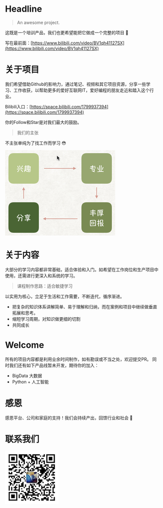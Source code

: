 # Headline

> An awesome project.

这既是一个培训产品，我们也更希望能把它做成一个完整的项目 💪

写在最前面：[https://www.bilibili.com/video/BV1qh41127SX](https://www.bilibili.com/video/BV1qh41127SX)

# 关于项目
我们希望借助Github的影响力，通过笔记、视频和其它项目资源，分享一些学习、工作收获，以帮助更多的爱好互联网IT，爱好编程的朋友走近和踏入这个行业。

Bilibili入口：[https://space.bilibili.com/1799937394](https://space.bilibili.com/1799937394)

你的Follow和Star是对我们最大的鼓励。

> 我们的主张

不主张单纯为了找工作而学习 😳

![](01.png)

# 关于内容
大部分的学习内容都非常基础，适合体验和入门。如希望在工作岗位和生产项目中使用，还需进行更深入和系统的学习。

> 课程制作思路：适合敏捷学习

以实用为核心，立足于生活和工作需要，不断迭代，循序渐进。

- 把复杂的知识体系讲解简单、易于理解和归纳，而在案例和项目中继续做垂直拓展和思考。
- 缩短学习周期，对知识做更细的切割
- 共同成长

# Welcome
所有的项目内容都是利用业余时间制作，如有勘误或不当之处，欢迎提交PR。
同时我们还有如下产品线暂未开发，期待你的加入：

- BigData 大数据
- Python + 人工智能

# 感恩
感恩平台、公司和家庭的支持！我们会持续产出，回馈行业和社会 🙏

# 联系我们
![](me.png)